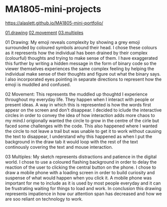 # MA1805-mini-projects

https://alaslett.github.io/MA1805-mini-portfolio/

[01.drawing](01.drawing/index.html) 
[02.movement](02.movement/index.html) 
[03.multiples](03.multiples/index.html) 




01 Drawing: My emoji reveals complexity by showing a grey emoji surrounded by coloured symbols around their head. I chose these colours as it represents how the individual has been drained by their complex (colourful) thoughts and trying to make sense of them. I have exaggerated this further by writing a hidden message in the form of binary code so the viewer themselves experiences the same complex feeling by helping the individual make sense of their thoughts and figure out what the binary says. I also incorporated eyes pointing in separate directions to represent how the emoji is muddled and confused.

02 Movement: This represents the muddled up thoughtd I experience throughout my everyday life. They happen when I interact with people or present ideas. A way in which this is represented is how the words first appesr on the screen and don't disappear. I decided to iclude the interactive circles in order to convey the idea of how interaction adds more chaos to my mind.I origionally wanted the circle to grow in the centre of the cirle but faced some challenges with the code. This also happened where I wanted the circle to not leave a trail but was unable to get it to work without causing the text to disappear, I understand why this happened as when I put the background in the draw tab it would loop with the rest of the text continously covering the text and mouse interaction. 

03 Multiples: My sketch represents distractions and patience in the digital world. I chose to use a coloured flashing background in order to delay the reaction of the user to clicking the central button on the phone. I chose to draw a mobile phone with a loading screen in order to build curiosity and suspense of what would happen when you click it. A mobile phone was important for me to include as it is used by most people everyday and it can be frustrating waiting for things to load and work. In conclusion this drawing represents impatience in how our attention span has decreased and how we are soo reliant on technology to work.
